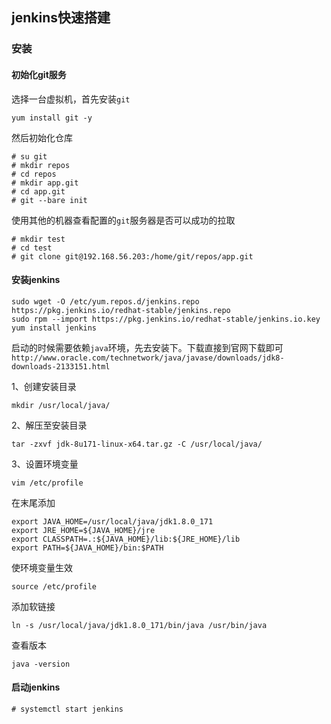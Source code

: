 ## jenkins快速搭建

### 安装

#### 初始化git服务

选择一台虚拟机，首先安装`git`

````
yum install git -y
````

然后初始化仓库

````
# su git
# mkdir repos
# cd repos
# mkdir app.git
# cd app.git
# git --bare init
````

使用其他的机器查看配置的`git`服务器是否可以成功的拉取

````
# mkdir test
# cd test
# git clone git@192.168.56.203:/home/git/repos/app.git
````

#### 安装jenkins

````
sudo wget -O /etc/yum.repos.d/jenkins.repo https://pkg.jenkins.io/redhat-stable/jenkins.repo
sudo rpm --import https://pkg.jenkins.io/redhat-stable/jenkins.io.key
yum install jenkins
````

启动的时候需要依赖`java`环境，先去安装下。下载直接到官网下载即可`http://www.oracle.com/technetwork/java/javase/downloads/jdk8-downloads-2133151.html`

1、创建安装目录

````
mkdir /usr/local/java/
````

2、解压至安装目录

````
tar -zxvf jdk-8u171-linux-x64.tar.gz -C /usr/local/java/

````

3、设置环境变量

````
vim /etc/profile
````

在末尾添加

````
export JAVA_HOME=/usr/local/java/jdk1.8.0_171
export JRE_HOME=${JAVA_HOME}/jre
export CLASSPATH=.:${JAVA_HOME}/lib:${JRE_HOME}/lib
export PATH=${JAVA_HOME}/bin:$PATH
````

使环境变量生效

````
source /etc/profile
````

添加软链接

````
ln -s /usr/local/java/jdk1.8.0_171/bin/java /usr/bin/java
````

查看版本

````
java -version
````


#### 启动jenkins

````
# systemctl start jenkins
````